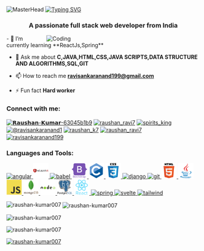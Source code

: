  ![MasterHead](https://www.wingstechsolutions.com/wp-content/uploads/2022/03/full-stack-development.gif)
<a href="https://git.io/typing-svg"><img src="https://readme-typing-svg.demolab.com?font=Fira+Code&pause=1000&color=000000&width=435&lines=Hi+%F0%9F%91%8B%2C+I'm+Raushan+Kumar" alt="Typing SVG" /></a>
<h3 align="center">A passionate full stack web developer from India</h3>
<img align="right" width="400" src="https://cdn.dribbble.com/users/1162077/screenshots/3848914/programmer.gif" alt="Coding">
- 🌱 I’m currently learning **ReactJs,Spring**

- 💬 Ask me about **C,JAVA,HTML,CSS,JAVA SCRIPTS,DATA STRUCTURE AND ALGORITHMS,SQL,GIT**

- 📫 How to reach me **ravisankaranand199@gmail.com**

- ⚡ Fun fact **Hard worker**

<h3 align="left">Connect with me:</h3>
<p align="left">
<a href="https://linkedin.com/in/𝗥𝗮𝘂𝘀𝗵𝗮𝗻-𝗞𝘂𝗺𝗮𝗿-63045b1b9" target="blank"><img align="center" src="https://raw.githubusercontent.com/rahuldkjain/github-profile-readme-generator/master/src/images/icons/Social/linked-in-alt.svg" alt="𝗥𝗮𝘂𝘀𝗵𝗮𝗻-𝗞𝘂𝗺𝗮𝗿-63045b1b9" height="30" width="40" /></a>
<a href="https://instagram.com/raushan_ravi7" target="blank"><img align="center" src="https://raw.githubusercontent.com/rahuldkjain/github-profile-readme-generator/master/src/images/icons/Social/instagram.svg" alt="raushan_ravi7" height="30" width="40" /></a>
<a href="https://www.codechef.com/users/spirits_king" target="blank"><img align="center" src="https://cdn.jsdelivr.net/npm/simple-icons@3.1.0/icons/codechef.svg" alt="spirits_king" height="30" width="40" /></a>
<a href="https://www.hackerrank.com/ravisankaranand1" target="blank"><img align="center" src="https://raw.githubusercontent.com/rahuldkjain/github-profile-readme-generator/master/src/images/icons/Social/hackerrank.svg" alt="@ravisankaranand1" height="30" width="40" /></a>
<a href="https://codeforces.com/profile/raushan_k7" target="blank"><img align="center" src="https://raw.githubusercontent.com/rahuldkjain/github-profile-readme-generator/master/src/images/icons/Social/codeforces.svg" alt="raushan_k7" height="30" width="40" /></a>
<a href="https://www.leetcode.com/raushan_ravi7" target="blank"><img align="center" src="https://raw.githubusercontent.com/rahuldkjain/github-profile-readme-generator/master/src/images/icons/Social/leet-code.svg" alt="raushan_ravi7" height="30" width="40" /></a>
<a href="https://auth.geeksforgeeks.org/user/ravisankaranand199" target="blank"><img align="center" src="https://raw.githubusercontent.com/rahuldkjain/github-profile-readme-generator/master/src/images/icons/Social/geeks-for-geeks.svg" alt="ravisankaranand199" height="30" width="40" /></a>
</p>

<h3 align="left">Languages and Tools:</h3>
<p align="left"> <a href="https://angular.io" target="_blank" rel="noreferrer"> <img src="https://angular.io/assets/images/logos/angular/angular.svg" alt="angular" width="40" height="40"/> </a> <a href="https://angular.io" target="_blank" rel="noreferrer"> <img src="https://raw.githubusercontent.com/devicons/devicon/master/icons/angularjs/angularjs-original-wordmark.svg" alt="angularjs" width="40" height="40"/> </a> <a href="https://babeljs.io/" target="_blank" rel="noreferrer"> <img src="https://www.vectorlogo.zone/logos/babeljs/babeljs-icon.svg" alt="babel" width="40" height="40"/> </a> <a href="https://getbootstrap.com" target="_blank" rel="noreferrer"> <img src="https://raw.githubusercontent.com/devicons/devicon/master/icons/bootstrap/bootstrap-plain-wordmark.svg" alt="bootstrap" width="40" height="40"/> </a> <a href="https://www.cprogramming.com/" target="_blank" rel="noreferrer"> <img src="https://raw.githubusercontent.com/devicons/devicon/master/icons/c/c-original.svg" alt="c" width="40" height="40"/> </a> <a href="https://www.w3schools.com/css/" target="_blank" rel="noreferrer"> <img src="https://raw.githubusercontent.com/devicons/devicon/master/icons/css3/css3-original-wordmark.svg" alt="css3" width="40" height="40"/> </a> <a href="https://www.djangoproject.com/" target="_blank" rel="noreferrer"> <img src="https://cdn.worldvectorlogo.com/logos/django.svg" alt="django" width="40" height="40"/> </a> <a href="https://git-scm.com/" target="_blank" rel="noreferrer"> <img src="https://www.vectorlogo.zone/logos/git-scm/git-scm-icon.svg" alt="git" width="40" height="40"/> </a> <a href="https://www.w3.org/html/" target="_blank" rel="noreferrer"> <img src="https://raw.githubusercontent.com/devicons/devicon/master/icons/html5/html5-original-wordmark.svg" alt="html5" width="40" height="40"/> </a> <a href="https://www.java.com" target="_blank" rel="noreferrer"> <img src="https://raw.githubusercontent.com/devicons/devicon/master/icons/java/java-original.svg" alt="java" width="40" height="40"/> </a> <a href="https://developer.mozilla.org/en-US/docs/Web/JavaScript" target="_blank" rel="noreferrer"> <img src="https://raw.githubusercontent.com/devicons/devicon/master/icons/javascript/javascript-original.svg" alt="javascript" width="40" height="40"/> </a> <a href="https://www.mongodb.com/" target="_blank" rel="noreferrer"> <img src="https://raw.githubusercontent.com/devicons/devicon/master/icons/mongodb/mongodb-original-wordmark.svg" alt="mongodb" width="40" height="40"/> </a> <a href="https://nodejs.org" target="_blank" rel="noreferrer"> <img src="https://raw.githubusercontent.com/devicons/devicon/master/icons/nodejs/nodejs-original-wordmark.svg" alt="nodejs" width="40" height="40"/> </a> <a href="https://www.postgresql.org" target="_blank" rel="noreferrer"> <img src="https://raw.githubusercontent.com/devicons/devicon/master/icons/postgresql/postgresql-original-wordmark.svg" alt="postgresql" width="40" height="40"/> </a> <a href="https://reactjs.org/" target="_blank" rel="noreferrer"> <img src="https://raw.githubusercontent.com/devicons/devicon/master/icons/react/react-original-wordmark.svg" alt="react" width="40" height="40"/> </a> <a href="https://spring.io/" target="_blank" rel="noreferrer"> <img src="https://www.vectorlogo.zone/logos/springio/springio-icon.svg" alt="spring" width="40" height="40"/> </a> <a href="https://svelte.dev" target="_blank" rel="noreferrer"> <img src="https://upload.wikimedia.org/wikipedia/commons/1/1b/Svelte_Logo.svg" alt="svelte" width="40" height="40"/> </a> <a href="https://tailwindcss.com/" target="_blank" rel="noreferrer"> <img src="https://www.vectorlogo.zone/logos/tailwindcss/tailwindcss-icon.svg" alt="tailwind" width="40" height="40"/> </a> </p>

<p><img align="left" src="https://github-readme-stats.vercel.app/api/top-langs?username=raushan-kumar007&show_icons=true&locale=en&layout=compact" alt="raushan-kumar007" /></p>

<p>&nbsp;<img align="center" src="https://github-readme-stats.vercel.app/api?username=raushan-kumar007&show_icons=true&locale=en" alt="raushan-kumar007" /></p>

<p><img align="center" src="https://github-readme-streak-stats.herokuapp.com/?user=raushan-kumar007&" alt="raushan-kumar007" /></p>


<p align="left"> <img src="https://komarev.com/ghpvc/?username=raushan-kumar007&label=Profile%20views&color=0e75b6&style=flat" alt="raushan-kumar007" /> </p>

<p align="left"> <a href="https://github.com/ryo-ma/github-profile-trophy"><img src="https://github-profile-trophy.vercel.app/?username=raushan-kumar007" alt="raushan-kumar007" /></a> </p>

 

 
